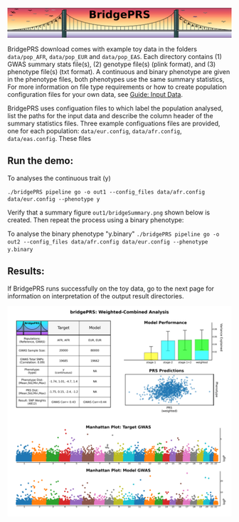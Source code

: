 ![Screenshot](img/slim/quikstart_logo2.png)

BridgePRS download comes with example toy data in the folders
`data/pop_AFR`, `data/pop_EUR` and `data/pop_EAS`. Each directory
contains (1) GWAS summary stats file(s), (2) genotype file(s) (plink
format), and (3) phenotype file(s) (txt format). A continuous and
binary phenotype are given in the phenotype files, both phenotypes use
the same summary statistics, For more information on file type
requirements or how to create population configuration files for your
own data, see [Guide: Input Data](guide_input.md).

BridgePRS uses configuation files to which label the population
analysed, list the paths for the input data and describe the column
header of the summary statistics files. Three example configuations
files are provided, one for each population: `data/eur.config`,
`data/afr.config`, `data/eas.config`. These files


## Run the demo: 

To analyses the continuous trait (y)
```
./bridgePRS pipeline go -o out1 --config_files data/afr.config data/eur.config --phenotype y 
```


Verify that a summary figure `out1/bridgeSummary.png` shown below is
created.  Then repeat the process using a binary phenotype:


To analyse the binary phenotype "y.binary" 
        ```
        ./bridgePRS pipeline go -o out2 --config_files data/afr.config data/eur.config --phenotype y.binary
        ```

## Results:

If BridgePRS runs successfully on the toy data, go to the next
page for information on interpretation of the output result directories.

    
![Screenshot](img/combo1.png)



